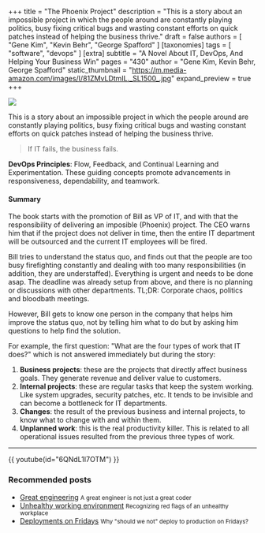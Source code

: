 +++
title = "The Phoenix Project"
description = "This is a story about an impossible project in which the people around are constantly playing politics, busy fixing critical bugs and wasting constant efforts on quick patches instead of helping the business thrive."
draft = false
authors = [ "Gene Kim", "Kevin Behr", "George Spafford" ]
[taxonomies]
tags = [ "software", "devops" ] 
[extra]
subtitle = "A Novel About IT, DevOps, And Helping Your Business Win"
pages = "430"
author = "Gene Kim, Kevin Behr, George Spafford"
static_thumbnail = "https://m.media-amazon.com/images/I/81ZMvLDtmIL._SL1500_.jpg"
expand_preview = true
+++

<img border="0" src="https://m.media-amazon.com/images/I/81ZMvLDtmIL._SL1500_.jpg" >

This is a story about an impossible project in which the people around are constantly playing politics, busy fixing critical bugs and wasting constant efforts on quick patches instead of helping the business thrive.

<!-- more -->

> If IT fails, the business fails.

**DevOps Principles**: Flow, Feedback, and Continual Learning and Experimentation. These guiding concepts promote advancements in responsiveness, dependability, and teamwork.

#### Summary

The book starts with the promotion of Bill as VP of IT, and with that the responsibility of delivering an imposible (Phoenix) project. The CEO warns him that if the project does not deliver in time, then the entire IT department will be outsourced and the current IT employees will be fired.

Bill tries to understand the status quo, and finds out that the people are too busy firefighting constantly and dealing with too many responsibilities (in addition, they are understaffed). Everything is urgent and needs to be done asap. The deadline was already setup from above, and there is no planning or discussions with other departments. TL;DR: Corporate chaos, politics and bloodbath meetings.

However, Bill gets to know one person in the company that helps him improve the status quo, not by telling him what to do but by asking him questions to help find the solution. 

For example, the first question: "What are the four types of work that IT does?" which is not answered immediately but during the story:

1. **Business projects**: these are the projects that directly affect business goals. They generate revenue and deliver value to customers. 
2. **Internal projects**: these are regular tasks that keep the system working. Like system upgrades, security patches, etc. It tends to be invisible and can become a bottleneck for IT departments.
3. **Changes**: the result of the previous business and internal projects, to know what to change with and within them.
4. **Unplanned work**: this is the real productivity killer. This is related to all operational issues resulted from the previous three types of work.

---

{{ youtube(id="6QNdL1I7OTM") }}

### Recommended posts

- [Great engineering](/blog/great-engineering) <small>A great engineer is not just a great coder</small>
- [Unhealthy working environment](/blog/unhealthy-working-environment) <small>Recognizing red flags of an unhealthy workplace</small>
- [Deployments on Fridays](/blog/deployments-on-fridays) <small>Why "should we not" deploy to production on Fridays?</small>
